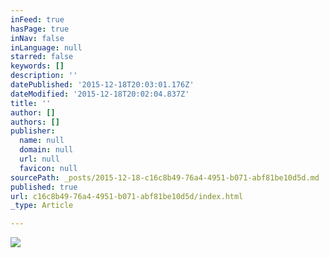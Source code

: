 ```yaml
---
inFeed: true
hasPage: true
inNav: false
inLanguage: null
starred: false
keywords: []
description: ''
datePublished: '2015-12-18T20:03:01.176Z'
dateModified: '2015-12-18T20:02:04.837Z'
title: ''
author: []
authors: []
publisher:
  name: null
  domain: null
  url: null
  favicon: null
sourcePath: _posts/2015-12-18-c16c8b49-76a4-4951-b071-abf81be10d5d.md
published: true
url: c16c8b49-76a4-4951-b071-abf81be10d5d/index.html
_type: Article

---
```

![](https://the-grid-user-content.s3-us-west-2.amazonaws.com/2ae65d56-a3a4-4e00-ad0d-e2909d986583.jpg)
